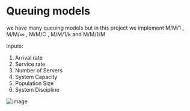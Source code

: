 # Queuing models
we have many queuing models but in this project we implement M/M/1 , M/M/∞ , M/M/C , M/M/1/k and M/M/1/M

Inputs:
1. Arrival rate
2. Service rate
3. Number of Servers
4. System Capacity
5. Population Size
6. System Discipline

![image](https://user-images.githubusercontent.com/60944931/167732780-71b4a744-01fb-423c-a690-76568b37aef9.png)
